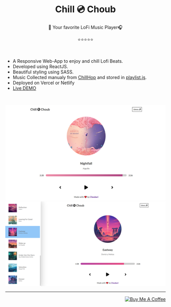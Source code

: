 <h1 align="center">Chill 💿 Choub</h1>


<p align="center">🎵 Your favorite LoFi Music Player🎧</p>
<p align="center">⭐⭐⭐⭐⭐</a></p>

<br>

- A Responsive Web-App to enjoy and chill Lofi Beats.
- Developed using ReactJS.
- Beautiful styling using SASS.
- Music Collected manualy from [ChillHop](https://chillhop.com/) and stored in [playlist.js](/playlist.js).
- Deployed on Vercel or Netlify
- [Live DEMO]()

<br>
<p align="center">
  <img  src="screenshots/player.PNG">
  <img  src="screenshots/library.PNG">
</p>

---

<p align="right">
<a href="https://www.buymeacoffee.com/choubari" target="_blank"><img src="https://cdn.buymeacoffee.com/buttons/lato-orange.png" alt="Buy Me A Coffee" width="140px" heigh="50px" ></a>
